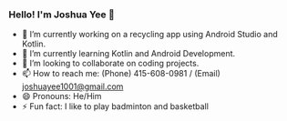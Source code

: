 ### Hello! I'm Joshua Yee 👋


- 🔭 I’m currently working on a recycling app using Android Studio and Kotlin.
- 🌱 I’m currently learning Kotlin and Android Development.
- 👯 I’m looking to collaborate on coding projects.
- 📫 How to reach me: (Phone) 415-608-0981 / (Email) joshuayee1001@gmail.com
- 😄 Pronouns: He/Him
- ⚡ Fun fact: I like to play badminton and basketball 


